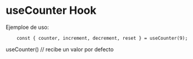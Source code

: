 # useCounter Hook

Ejemploe de uso:
```
    const { counter, increment, decrement, reset } = useCounter(9);
```

useCounter() // recibe un valor por defecto